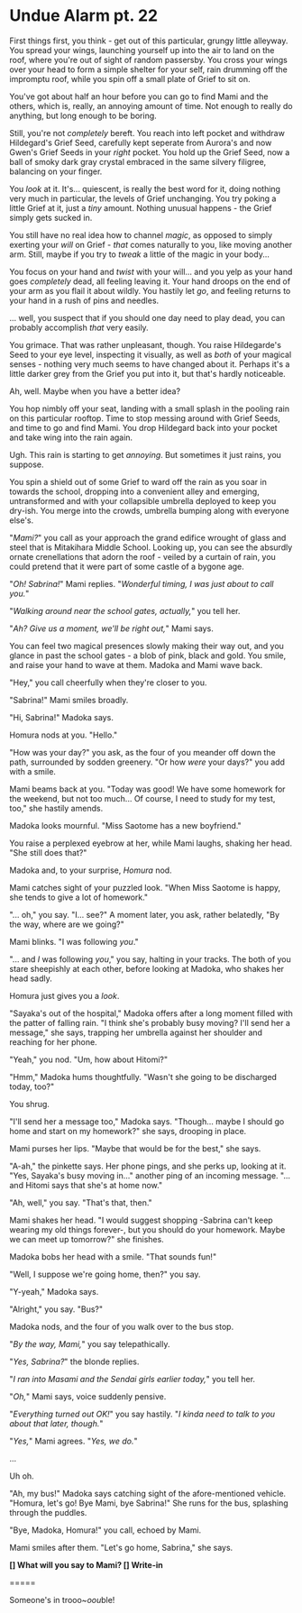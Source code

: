 # Undue Alarm pt. 22

First things first, you think - get out of this particular, grungy little alleyway. You spread your wings, launching yourself up into the air to land on the roof, where you're out of sight of random passersby. You cross your wings over your head to form a simple shelter for your self, rain drumming off the impromptu roof, while you spin off a small plate of Grief to sit on.

You've got about half an hour before you can go to find Mami and the others, which is, really, an annoying amount of time. Not enough to really do anything, but long enough to be boring.

Still, you're not *completely* bereft. You reach into left pocket and withdraw Hildegard's Grief Seed, carefully kept seperate from Aurora's and now Gwen's Grief Seeds in your *right* pocket. You hold up the Grief Seed, now a ball of smoky dark gray crystal embraced in the same silvery filigree, balancing on your finger.

You *look* at it. It's... quiescent, is really the best word for it, doing nothing very much in particular, the levels of Grief unchanging. You try poking a little Grief at it, just a *tiny* amount. Nothing unusual happens - the Grief simply gets sucked in.

You still have no real idea how to channel *magic*, as opposed to simply exerting your *will* on Grief - *that* comes naturally to you, like moving another arm. Still, maybe if you try to *tweak* a little of the magic in your body...

You focus on your hand and *twist* with your will... and you yelp as your hand goes *completely* dead, all feeling leaving it. Your hand droops on the end of your arm as you flail it about wildly. You hastily let *go*, and feeling returns to your hand in a rush of pins and needles.

... well, you suspect that if you should one day need to play dead, you can probably accomplish *that* very easily.

You grimace. That was rather unpleasant, though. You raise Hildegarde's Seed to your eye level, inspecting it visually, as well as *both* of your magical senses - nothing very much seems to have changed about it. Perhaps it's a little darker grey from the Grief you put into it, but that's hardly noticeable.

Ah, well. Maybe when you have a better idea?

You hop nimbly off your seat, landing with a small splash in the pooling rain on this particular rooftop. Time to stop messing around with Grief Seeds, and time to go and find Mami. You drop Hildegard back into your pocket and take wing into the rain again.

Ugh. This rain is starting to get *annoying*. But sometimes it just rains, you suppose.

You spin a shield out of some Grief to ward off the rain as you soar in towards the school, dropping into a convenient alley and emerging, untransformed and with your collapsible umbrella deployed to keep you dry-ish. You merge into the crowds, umbrella bumping along with everyone else's.

"*Mami?*" you call as your approach the grand edifice wrought of glass and steel that is Mitakihara Middle School. Looking up, you can see the absurdly ornate crenellations that adorn the roof - veiled by a curtain of rain, you could pretend that it were part of some castle of a bygone age.

"*Oh! Sabrina!*" Mami replies. "*Wonderful timing, I was just about to call you.*"

"*Walking around near the school gates, actually,*" you tell her.

"*Ah? Give us a moment, we'll be right out,*" Mami says.

You can feel two magical presences slowly making their way out, and you glance in past the school gates - a blob of pink, black and gold. You smile, and raise your hand to wave at them. Madoka and Mami wave back.

"Hey," you call cheerfully when they're closer to you.

"Sabrina!" Mami smiles broadly.

"Hi, Sabrina!" Madoka says.

Homura nods at you. "Hello."

"How was your day?" you ask, as the four of you meander off down the path, surrounded by sodden greenery. "Or how *were* your days?" you add with a smile.

Mami beams back at you. "Today was good! We have some homework for the weekend, but not too much... Of course, I need to study for my test, too," she hastily amends.

Madoka looks mournful. "Miss Saotome has a new boyfriend."

You raise a perplexed eyebrow at her, while Mami laughs, shaking her head. "She still does that?"

Madoka and, to your surprise, *Homura* nod.

Mami catches sight of your puzzled look. "When Miss Saotome is happy, she tends to give a lot of homework."

"... oh," you say. "I... see?" A moment later, you ask, rather belatedly, "By the way, where are we going?"

Mami blinks. "I was following *you*."

"... and *I* was following *you*," you say, halting in your tracks. The both of you stare sheepishly at each other, before looking at Madoka, who shakes her head sadly.

Homura just gives you a *look*.

"Sayaka's out of the hospital," Madoka offers after a long moment filled with the patter of falling rain. "I think she's probably busy moving? I'll send her a message," she says, trapping her umbrella against her shoulder and reaching for her phone.

"Yeah," you nod. "Um, how about Hitomi?"

"Hmm," Madoka hums thoughtfully. "Wasn't she going to be discharged today, too?"

You shrug.

"I'll send her a message too," Madoka says. "Though... maybe I should go home and start on my homework?" she says, drooping in place.

Mami purses her lips. "Maybe that would be for the best," she says.

"A-ah," the pinkette says. Her phone pings, and she perks up, looking at it. "Yes, Sayaka's busy moving in..." another ping of an incoming message. "... and Hitomi says that she's at home now."

"Ah, well," you say. "That's that, then."

Mami shakes her head. "I would suggest shopping -Sabrina can't keep wearing my old things forever-, but you should do your homework. Maybe we can meet up tomorrow?" she finishes.

Madoka bobs her head with a smile. "That sounds fun!"

"Well, I suppose we're going home, then?" you say.

"Y-yeah," Madoka says.

"Alright," you say. "Bus?"

Madoka nods, and the four of you walk over to the bus stop.

"*By the way, Mami,*" you say telepathically.

"*Yes, Sabrina?*" the blonde replies.

"*I ran into Masami and the Sendai girls earlier today,*" you tell her.

"*Oh,*" Mami says, voice suddenly pensive.

"*Everything turned out OK!*" you say hastily. "*I kinda need to talk to you about that later, though.*"

"*Yes,*" Mami agrees. "*Yes, we do.*"

...

Uh oh.

"Ah, my bus!" Madoka says catching sight of the afore-mentioned vehicle. "Homura, let's go! Bye Mami, bye Sabrina!" She runs for the bus, splashing through the puddles.

"Bye, Madoka, Homura!" you call, echoed by Mami.

Mami smiles after them. "Let's go home, Sabrina," she says.

**\[] What will you say to Mami?
\[] Write-in**

\=====​

Someone's in trooo\~*oou*ble!
